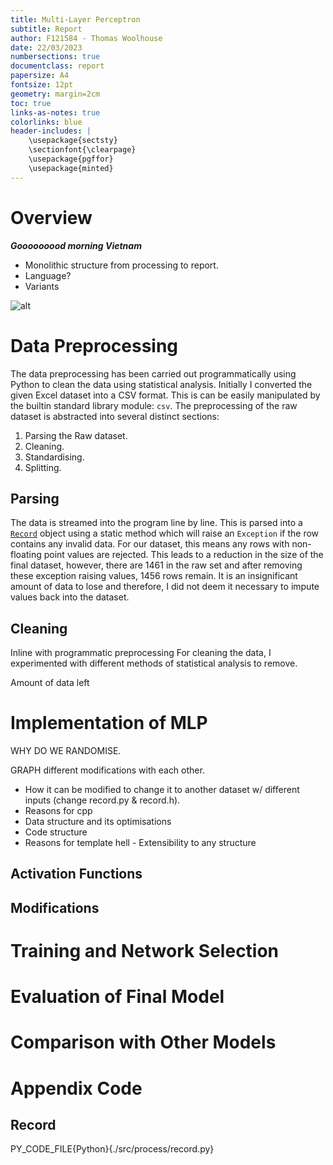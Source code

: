 ```yaml
---
title: Multi-Layer Perceptron
subtitle: Report
author: F121584 - Thomas Woolhouse
date: 22/03/2023
numbersections: true
documentclass: report
papersize: A4
fontsize: 12pt
geometry: margin=2cm
toc: true
links-as-notes: true
colorlinks: blue
header-includes: |
	\usepackage{sectsty}
	\sectionfont{\clearpage}
	\usepackage{pgffor}
	\usepackage{minted}
---
```


# Overview

***Gooooooood morning Vietnam***
- Monolithic structure from processing to report.
- Language?
- Variants

![alt](graph/model/std_dev_3.lin1-9.year_2_1_1.H05.sigmoid.momentum.png)

# Data Preprocessing

The data preprocessing has been carried out programmatically using Python to clean the data using statistical analysis. Initially I converted the given Excel dataset into a CSV format. This is can be easily manipulated by the builtin standard library module: `csv`. The preprocessing of the raw dataset is abstracted into several distinct sections:

1. Parsing the Raw dataset.
2. Cleaning.
3. Standardising.
4. Splitting.

## Parsing

The data is streamed into the program line by line. This is parsed into a [`Record`](#record) object using a static method which will raise an `Exception` if the row contains any invalid data. For our dataset, this means any rows with non-floating point values are rejected. This leads to a reduction in the size of the final dataset, however, there are 1461 in the raw set and after removing these exception raising values, 1456 rows remain. It is an insignificant amount of data to lose and therefore, I did not deem it necessary to impute values back into the dataset.

## Cleaning

Inline with programmatic preprocessing For cleaning the data, I experimented with different methods of statistical analysis to remove.

Amount of data left

# Implementation of MLP

WHY DO WE RANDOMISE.

GRAPH different modifications with each other.

- How it can be modified to change it to another dataset w/ different inputs (change record.py & record.h).
- Reasons for cpp
- Data structure and its optimisations
- Code structure
- Reasons for template hell - Extensibility to any structure

## Activation Functions

## Modifications

# Training and Network Selection

# Evaluation of Final Model

# Comparison with Other Models

# Appendix Code

## Record

PY_CODE_FILE{Python}{./src/process/record.py}
